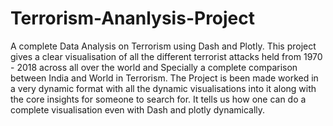 # Terrorism-Ananlysis-Project
A complete Data Analysis on Terrorism using Dash and Plotly. This project gives a clear visualisation of all the different terrorist attacks held from 1970 - 2018 across all over the world and Specially a complete comparison between India and World in Terrorism. The Project is been made worked in a very dynamic format with all the dynamic visualisations into it along with the core insights for someone to search for. It tells us how one can do a complete visualisation even with Dash and plotly dynamically.
